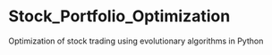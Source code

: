 # Stock_Portfolio_Optimization
Optimization of stock trading using evolutionary algorithms in Python
